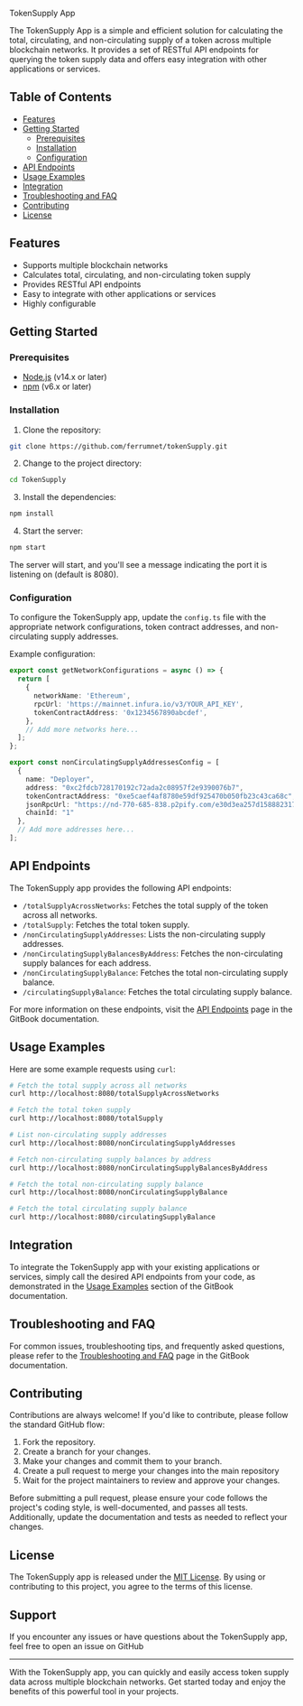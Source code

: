 TokenSupply App

The TokenSupply App is a simple and efficient solution for calculating the total, circulating, and non-circulating supply of a token across multiple blockchain networks. It provides a set of RESTful API endpoints for querying the token supply data and offers easy integration with other applications or services.

Table of Contents
-----------------

-   [Features](#features)
-   [Getting Started](#getting-started)
    -   [Prerequisites](#prerequisites)
    -   [Installation](#installation)
    -   [Configuration](#configuration)
-   [API Endpoints](#api-endpoints)
-   [Usage Examples](#usage-examples)
-   [Integration](#integration)
-   [Troubleshooting and FAQ](#troubleshooting-and-faq)
-   [Contributing](#contributing)
-   [License](#license)



Features
--------

-   Supports multiple blockchain networks
-   Calculates total, circulating, and non-circulating token supply
-   Provides RESTful API endpoints
-   Easy to integrate with other applications or services
-   Highly configurable

Getting Started
---------------

### Prerequisites

-   [Node.js](https://nodejs.org/en/) (v14.x or later)
-   [npm](https://www.npmjs.com/) (v6.x or later)

### Installation

1.  Clone the repository:

```bash
git clone https://github.com/ferrumnet/tokenSupply.git
```

2.  Change to the project directory:

```bash
cd TokenSupply
```

3.  Install the dependencies:

```bash
npm install
```

4.  Start the server:
```bash
npm start
```
The server will start, and you'll see a message indicating the port it is listening on (default is 8080).

### Configuration

To configure the TokenSupply app, update the `config.ts` file with the appropriate network configurations, token contract addresses, and non-circulating supply addresses.

Example configuration:

```typescript
export const getNetworkConfigurations = async () => {
  return [
    {
      networkName: 'Ethereum',
      rpcUrl: 'https://mainnet.infura.io/v3/YOUR_API_KEY',
      tokenContractAddress: '0x1234567890abcdef',
    },
    // Add more networks here...
  ];
};

export const nonCirculatingSupplyAddressesConfig = [
  {
    name: "Deployer",
    address: "0xc2fdcb728170192c72ada2c08957f2e9390076b7",
    tokenContractAddress: "0xe5caef4af8780e59df925470b050fb23c43ca68c",
    jsonRpcUrl: "https://nd-770-685-838.p2pify.com/e30d3ea257d1588823179ce4d5811a61",
    chainId: "1"
  },
  // Add more addresses here...
];
```

API Endpoints
-------------

The TokenSupply app provides the following API endpoints:

-   `/totalSupplyAcrossNetworks`: Fetches the total supply of the token across all networks.
-   `/totalSupply`: Fetches the total token supply.
-   `/nonCirculatingSupplyAddresses`: Lists the non-circulating supply addresses.
-   `/nonCirculatingSupplyBalancesByAddress`: Fetches the non-circulating supply balances for each address.
-   `/nonCirculatingSupplyBalance`: Fetches the total non-circulating supply balance.
-   `/circulatingSupplyBalance`: Fetches the total circulating supply balance.

For more information on these endpoints, visit the [API Endpoints](https://docs.ferrumnetwork.io/ferrum-network-ecosystem/v/tokensupply-app/api-endpoints) page in the GitBook documentation.

Usage Examples
--------------

Here are some example requests using `curl`:

```bash
# Fetch the total supply across all networks
curl http://localhost:8080/totalSupplyAcrossNetworks

# Fetch the total token supply
curl http://localhost:8080/totalSupply

# List non-circulating supply addresses
curl http://localhost:8080/nonCirculatingSupplyAddresses

# Fetch non-circulating supply balances by address
curl http://localhost:8080/nonCirculatingSupplyBalancesByAddress

# Fetch the total non-circulating supply balance
curl http://localhost:8080/nonCirculatingSupplyBalance

# Fetch the total circulating supply balance
curl http://localhost:8080/circulatingSupplyBalance
```

Integration
-----------

To integrate the TokenSupply app with your existing applications or services, simply call the desired API endpoints from your code, as demonstrated in the [Usage Examples](https://docs.ferrumnetwork.io/ferrum-network-ecosystem/v/tokensupply-app/usage-examples) section of the GitBook documentation.

Troubleshooting and FAQ
-----------------------

For common issues, troubleshooting tips, and frequently asked questions, please refer to the [Troubleshooting and FAQ](https://docs.ferrumnetwork.io/ferrum-network-ecosystem/v/tokensupply-app/troubleshooting-and-faq) page in the GitBook documentation.

Contributing
------------

Contributions are always welcome! If you'd like to contribute, please follow the standard GitHub flow:

1.  Fork the repository.
2.  Create a branch for your changes.
3.  Make your changes and commit them to your branch.
4.  Create a pull request to merge your changes into the main repository
5.  Wait for the project maintainers to review and approve your changes.

Before submitting a pull request, please ensure your code follows the project's coding style, is well-documented, and passes all tests. Additionally, update the documentation and tests as needed to reflect your changes.

License
-------

The TokenSupply app is released under the [MIT License](https://opensource.org/license/mit/). By using or contributing to this project, you agree to the terms of this license.

Support
-------

If you encounter any issues or have questions about the TokenSupply app, feel free to open an issue on GitHub

* * * * *

With the TokenSupply app, you can quickly and easily access token supply data across multiple blockchain networks. Get started today and enjoy the benefits of this powerful tool in your projects.
